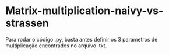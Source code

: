 # Matrix-multiplication-naivy-vs-strassen
Para rodar o código .py, basta antes definir os 3 parametros de multiplicação encontrados no arquivo .txt.
